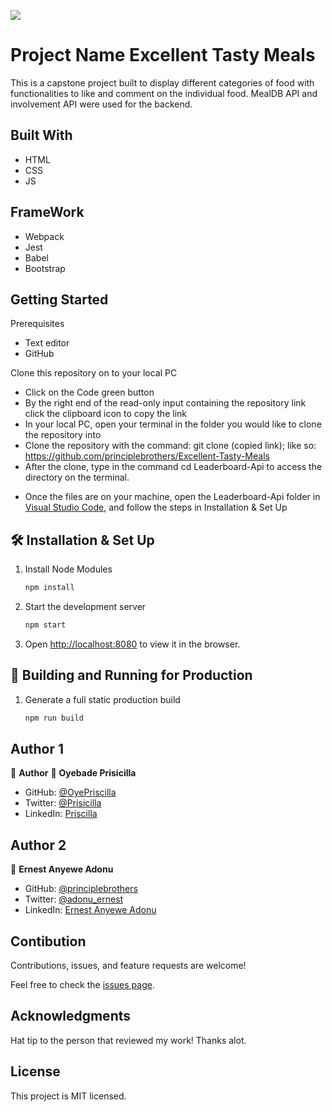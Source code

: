 ![](https://img.shields.io/badge/Microverse-blueviolet)

# Project Name Excellent Tasty Meals

This is a capstone project built to display different categories of food with functionalities to like and comment on the individual food. MealDB API and involvement API were used for the backend.


## Built With
* HTML
* CSS
* JS

## FrameWork
* Webpack
* Jest
* Babel
* Bootstrap

## Getting Started

Prerequisites
* Text editor
* GitHub

Clone this repository on to your local PC

* Click on the Code green button
* By the right end of the read-only input containing the repository link click the clipboard icon to copy the link
* In your local PC, open your terminal in the folder you would like to clone the repository into
* Clone the repository with the command: git clone (copied link); like so: https://github.com/principlebrothers/Excellent-Tasty-Meals
* After the clone, type in the command cd Leaderboard-Api to access the directory on the terminal.

- Once the files are on your machine, open the Leaderboard-Api folder in [Visual Studio Code](https://code.visualstudio.com/), and follow the steps in Installation & Set Up

## 🛠 Installation & Set Up

1. Install Node Modules

   ```sh
   npm install

2. Start the development server

   ```sh
   npm start

3. Open [http://localhost:8080](http://localhost:8080) to view it in the browser.

## 🚀 Building and Running for Production

1. Generate a full static production build

   ```sh
   npm run build

## Author 1
👤 **Author**
👤 **Oyebade Prisicilla**

- GitHub: [@OyePriscilla](https://github.com/OyePriscilla)
- Twitter: [@Prisicilla](https://twitter.com/Prisicilla)
- LinkedIn: [Priscilla](https://linkedin.com/in/Priscilla)

## Author 2

👤 **Ernest Anyewe Adonu**

- GitHub: [@principlebrothers](https://github.com/principlebrothers)
- Twitter: [@adonu_ernest](https://twitter.com/adonu_ernest)
- LinkedIn: [Ernest Anyewe Adonu](www.linkedin.com/in/ernest-adonu-7b61951b0)

## Contibution
Contributions, issues, and feature requests are welcome!

Feel free to check the [issues page](../../issues/).

## Acknowledgments
Hat tip to the person that reviewed my work! Thanks alot.

## License
This project is MIT licensed.

